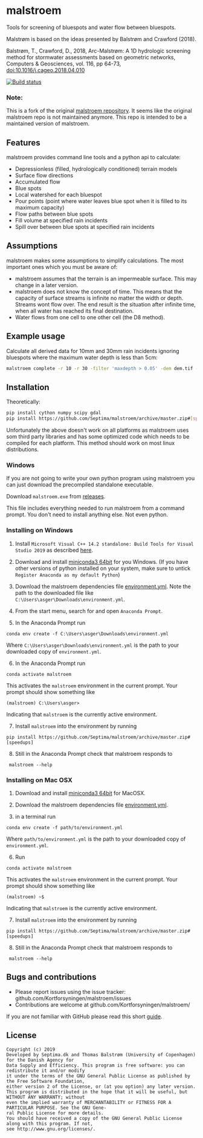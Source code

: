 malstroem
=========
Tools for screening of bluespots and water flow between bluespots.

Malstrøm is based on the ideas presented by Balstrøm and Crawford (2018).

Balstrøm, T., Crawford, D., 2018, Arc-Malstrøm: A 1D hydrologic screening method for stormwater assessments based on geometric networks, Computers & Geosciences, vol. 116, pp 64-73, [doi:10.1016/j.cageo.2018.04.010](https://doi.org/10.1016/j.cageo.2018.04.010)

[![Build status](https://ci.appveyor.com/api/projects/status/hhnnd65moi0fl71w/branch/master?svg=true)](https://ci.appveyor.com/project/Septima/malstroem/branch/master)

### Note:
This is a fork of the original [malstroem repository](https://github.com/Kortforsyningen/malstroem). It seems like the original malstroem repo is not maintained anymore. This repo is intended to be a maintained version of malstroem.

Features
--------
malstroem provides command line tools and a python api to calculate:

* Depressionless (filled, hydrologically conditioned) terrain models
* Surface flow directions
* Accumulated flow
* Blue spots
* Local watershed for each bluespot
* Pour points (point where water leaves blue spot when it is filled to its maximum capacity)
* Flow paths between blue spots
* Fill volume at specified rain incidents
* Spill over between blue spots at specified rain incidents

Assumptions
-----------
malstroem makes some assumptions to simplify calculations. The most important ones which you must be aware of:

* malstroem assumes that the terrain is an impermeable surface. This may change in a later version.
* malstroem does not know the concept of time. This means that the capacity of surface streams is infinite no matter the
width or depth. Streams wont flow over. The end result is the situation after infinite time, when all water has reached
its final destination.
* Water flows from one cell to one other cell (the D8 method).

Example usage
-------------
Calculate all derived data for 10mm and 30mm rain incidents ignoring bluespots where the maximum water depth is less than 5cm:

```bash
malstroem complete -r 10 -r 30 -filter 'maxdepth > 0.05' -dem dem.tif -outdir c:\outputdirectory
```


Installation
------------

Theoretically:

```bash
pip install cython numpy scipy gdal
pip install https://github.com/Septima/malstroem/archive/master.zip#[speedups]
```

Unfortunately the above doesn't work on all platforms as malstroem uses som third party libraries and has some optimized code which needs to be compiled for each platform. This method should work on most linux distributions.

### Windows
If you are not going to write your own python program using malstroem you can just download the precompiled standalone executable.

Download `malstroem.exe` from [releases](https://github.com/Septima/malstroem/releases).

This file includes everything needed to run malstroem from a command prompt. You don't need to install anything else. Not even python.


### Installing on Windows
1. Install `Microsoft Visual C++ 14.2 standalone: Build Tools for Visual Studio 2019` as described [here](https://wiki.python.org/moin/WindowsCompilers#Microsoft_Visual_C.2B-.2B-_14.2_standalone:_Build_Tools_for_Visual_Studio_2019_.28x86.2C_x64.2C_ARM.2C_ARM64.29).

2. Download and install [miniconda3 64bit](https://docs.conda.io/en/latest/miniconda.html) for you Windows. (If you have other versions of python installed on your system, make sure to untick `Register Anaconda as my default Python`)

3. Download the malstroem dependencies file [environment.yml](https://github.com/Septima/malstroem/raw/master/environment.yml). Note the path to the downloaded file like `C:\Users\asger\Downloads\environment.yml`.

4. From the start menu, search for and open `Anaconda Prompt`.

5. In the Anaconda Prompt run
```
conda env create -f C:\Users\asger\Downloads\environment.yml
```
Where `C:\Users\asger\Downloads\environment.yml` is the path to your downloaded copy of `environment.yml`.

6. In the Anaconda Prompt run
```
conda activate malstroem
```
This activates the `malstroem` environment in the current prompt. Your prompt should show something like
```
(malstroem) C:\Users\asger>
```
Indicating that `malstroem` is the currently active environment.

7. Install `malstroem` into the environment by running
```
pip install https://github.com/Septima/malstroem/archive/master.zip#[speedups]
```
8. Still in the Anaconda Prompt check that malstroem responds to
```
 malstroem --help
 ```
 
### Installing on Mac OSX
1. Download and install [miniconda3 64bit](https://docs.conda.io/en/latest/miniconda.html) for MacOSX.

2. Download the malstroem dependencies file [environment.yml](https://github.com/Septima/malstroem/raw/master/environment.yml).

3. in a terminal run
```
conda env create -f path/to/environment.yml
```
Where `path/to/environment.yml` is the path to your downloaded copy of `environment.yml`.

6. Run
```
conda activate malstroem
```
This activates the `malstroem` environment in the current prompt. Your prompt should show something like
```
(malstroem) ~$
```
Indicating that `malstroem` is the currently active environment.

7. Install `malstroem` into the environment by running
```
pip install https://github.com/Septima/malstroem/archive/master.zip#[speedups]
```
8. Still in the Anaconda Prompt check that malstroem responds to
```
 malstroem --help
 ```



Bugs and contributions
----------------------
- Please report issues using the issue tracker: github.com/Kortforsyningen/malstroem/issues
- Contributions are welcome at github.com/Kortforsyningen/malstroem/

If you are not familiar with GitHub please read this short [guide](https://guides.github.com/activities/contributing-to-open-source/).

License
-------
```
Copyright (c) 2019
Developed by Septima.dk and Thomas Balstrøm (University of Copenhagen) for the Danish Agency for
Data Supply and Efficiency. This program is free software: you can redistribute it and/or modify
it under the terms of the GNU General Public License as published by the Free Software Foundation,
either version 2 of the License, or (at you option) any later version.
This program is distributed in the hope that it will be useful, but WITHOUT ANY WARRANTY; without
even the implied warranty of MERCHANTABILITY or FITNESS FOR A PARTICULAR PURPOSE. See the GNU Gene-
ral Public License for more details.
You should have received a copy of the GNU General Public License along with this program. If not,
see http://www.gnu.org/licenses/.
```
